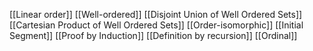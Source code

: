 [[Linear order]]
[[Well-ordered]]
[[Disjoint Union of Well Ordered Sets]]
[[Cartesian Product of Well Ordered Sets]]
[[Order-isomorphic]]
[[Initial Segment]]
[[Proof by Induction]]
[[Definition by recursion]]
[[Ordinal]]